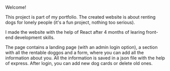 Welcome!

This project is part of my portfolio. The created website is about renting dogs for lonely people (it's a fun project, nothing too serious).

I made the website with the help of React after 4 months of learing front-end development skills.

The page contains a landing page (with an admin login option), a section with all the rentable doggos and a form, where you can add all the information about you. All the information is saved in a json file with the help of express. After login, you can add new dog cards or delete old ones.

